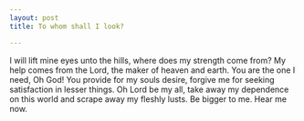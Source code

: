```yaml
---
layout: post
title: To whom shall I look?

---
```

I will lift mine eyes unto the hills, where does my strength come from? My help comes from the Lord, the maker of heaven and earth. You are the one I need, Oh God! You provide for my souls desire, forgive me for seeking satisfaction in lesser things. Oh Lord be my all, take away my dependence on this world and scrape away my fleshly lusts. Be bigger to me. Hear me now.